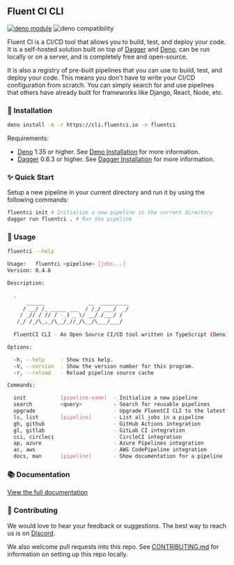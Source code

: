 ## Fluent CI CLI

[![deno module](https://shield.deno.dev/x/fluentci)](https://deno.land/x/fluentci)
![deno compatibility](https://shield.deno.dev/deno/^1.34)

Fluent CI is a CI/CD tool that allows you to build, test, and deploy your code. It is a self-hosted solution built on top of [Dagger](https://dagger.io) and [Deno](https://deno.land/), can be run locally or on a server, and is completely free and open-source.

It is also a registry of pre-built pipelines that you can use to build, test, and deploy your code. This means you don't have to write your CI/CD configuration from scratch. You can simply search for and use pipelines that others have already built for frameworks like Django, React, Node, etc.


### 🚚 Installation

```bash
deno install -A -r https://cli.fluentci.io -n fluentci
```

Requirements:
- [Deno](https://deno.land) 1.35 or higher. See [Deno Installation](https://deno.land/manual/getting_started/installation) for more information.
- [Dagger](https://dagger.io) 0.6.3 or higher. See [Dagger Installation](https://docs.dagger.io/cli/465058/install) for more information.


### ✨ Quick Start

Setup a new pipeline in your current directory and run it by using the following commands:

```bash
fluentci init # Initialize a new pipeline in the current directory
dagger run fluentci . # Run the pipeline
```

### 🚀 Usage

```bash
fluentci --help

Usage:   fluentci <pipeline> [jobs...]
Version: 0.4.6                     

Description:

  .                                                                                    
      ______              __  _________                                                
     / __/ /_ _____ ___  / /_/ ___/  _/                                                
    / _// / // / -_) _ \/ __/ /___/ /                                                  
   /_/ /_/\_,_/\__/_//_/\__/\___/___/                                                  
                                                                                       
  FluentCI CLI - An Open Source CI/CD tool written in TypeScript (Deno) based on Dagger

Options:

  -h, --help     - Show this help.                            
  -V, --version  - Show the version number for this program.  
  -r, --reload   - Reload pipeline source cache               

Commands:

  init           [pipeline-name]  - Initialize a new pipeline                 
  search         <query>          - Search for reusable pipelines             
  upgrade                         - Upgrade FluentCI CLI to the latest version
  ls, list       [pipeline]       - List all jobs in a pipeline               
  gh, github                      - GitHub Actions integration                
  gl, gitlab                      - GitLab CI integration                     
  cci, circleci                   - CircleCI integration                      
  ap, azure                       - Azure Pipelines integration               
  ac, aws                         - AWS CodePipeline integration  
  docs, man      [pipeline]       - Show documentation for a pipeline
```

### 📚 Documentation

[View the full documentation](https://docs.fluentci.io)

### 🤝 Contributing

We would love to hear your feedback or suggestions. The best way to reach us is on [Discord](https://discord.gg/H7M28d9dRk).

We also welcome pull requests into this repo. See [CONTRIBUTING.md](CONTRIBUTING.md) for information on setting up this repo locally.
